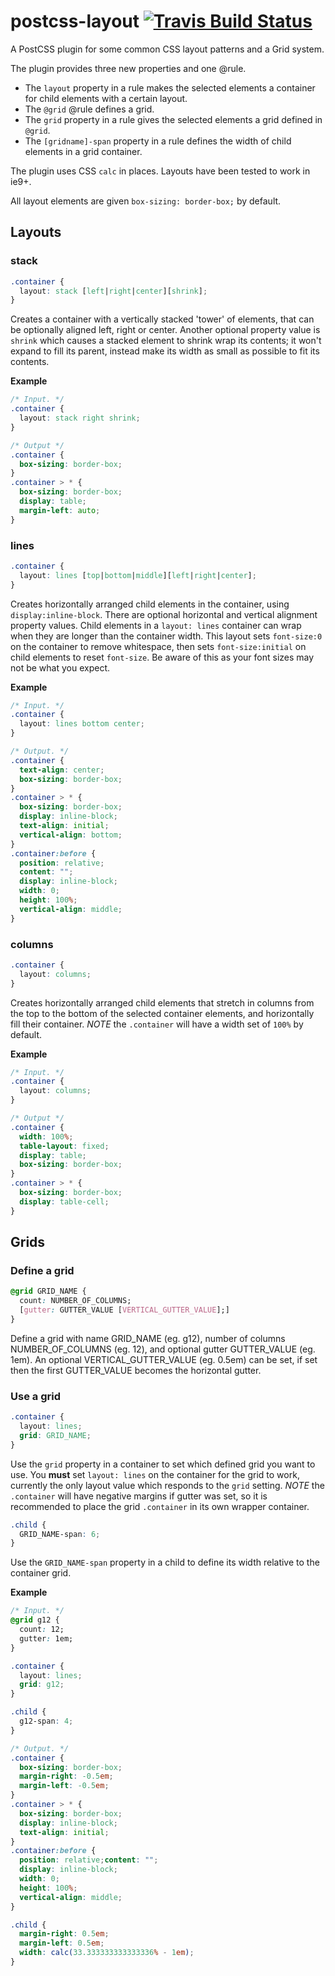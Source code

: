 # postcss-layout [![Travis Build Status][travis-img]][travis]
[travis]:       https://travis-ci.org/arccoza/postcss-layout
[travis-img]:   https://img.shields.io/travis/arccoza/postcss-layout.svg

A PostCSS plugin for some common CSS layout patterns and a Grid system.

The plugin provides three new properties and one @rule.

* The `layout` property in a rule makes the selected elements a container for child elements with a certain layout.
* The `@grid` @rule defines a grid.
* The `grid` property in a rule gives the selected elements a grid defined in `@grid`.
* The `[gridname]-span` property in a rule defines the width of child elements in a grid container.

The plugin uses CSS `calc` in places. Layouts have been tested to work in ie9+.

All layout elements are given `box-sizing: border-box;` by default.

## Layouts
### stack
```css
.container {
  layout: stack [left|right|center][shrink];
}
```

Creates a container with a vertically stacked 'tower' of elements, that can be optionally aligned left, right or center.
Another optional property value is `shrink` which causes a stacked element to shrink wrap its contents; 
it won't expand to fill its parent, instead make its width as small as possible to fit its contents.

**Example**
```css
/* Input. */
.container {
  layout: stack right shrink;
}

/* Output */
.container {
  box-sizing: border-box;
}
.container > * {
  box-sizing: border-box;
  display: table;
  margin-left: auto;
}
```

### lines
```css
.container {
  layout: lines [top|bottom|middle][left|right|center];
}
```

Creates horizontally arranged child elements in the container, using `display:inline-block`.
There are optional horizontal and vertical alignment property values.
Child elements in a `layout: lines` container can wrap when they are longer than the container width.
This layout sets `font-size:0` on the container to remove whitespace, then sets `font-size:initial` on 
child elements to reset `font-size`. Be aware of this as your font sizes may not be what you expect.

**Example**
```css
/* Input. */
.container {
  layout: lines bottom center;
}

/* Output. */
.container {
  text-align: center;
  box-sizing: border-box;
}
.container > * {
  box-sizing: border-box;
  display: inline-block;
  text-align: initial;
  vertical-align: bottom;
}
.container:before {
  position: relative;
  content: "";
  display: inline-block;
  width: 0;
  height: 100%;
  vertical-align: middle;
}
```

### columns
```css
.container {
  layout: columns;
}
```

Creates horizontally arranged child elements that stretch in columns from the top to the bottom 
of the selected container elements, and horizontally fill their container.
*NOTE* the `.container` will have a width set of `100%` by default.

**Example**
```css
/* Input. */
.container {
  layout: columns;
}

/* Output */
.container {
  width: 100%;
  table-layout: fixed;
  display: table;
  box-sizing: border-box;
}
.container > * {
  box-sizing: border-box;
  display: table-cell;
}
```

## Grids

### Define a grid
```css
@grid GRID_NAME {
  count: NUMBER_OF_COLUMNS;
  [gutter: GUTTER_VALUE [VERTICAL_GUTTER_VALUE];]
}
```

Define a grid with name GRID_NAME (eg. g12), number of columns NUMBER_OF_COLUMNS (eg. 12), and optional gutter GUTTER_VALUE (eg. 1em). An optional VERTICAL_GUTTER_VALUE (eg. 0.5em) can be set, if set then the first GUTTER_VALUE becomes the horizontal gutter.

### Use a grid
```css
.container {
  layout: lines;
  grid: GRID_NAME;
}
```

Use the `grid` property in a container to set which defined grid you want to use.
You **must** set `layout: lines` on the container for the grid to work, currently the only layout value which responds to the `grid` setting. *NOTE* the `.container` will have negative margins if gutter was set, so it is recommended to place the grid `.container` in its own wrapper container.

```css
.child {
  GRID_NAME-span: 6;
}
```

Use the `GRID_NAME-span` property in a child to define its width relative to the container grid.

**Example**
```css
/* Input. */
@grid g12 {
  count: 12;
  gutter: 1em;
}

.container {
  layout: lines;
  grid: g12;
}

.child {
  g12-span: 4;
}

/* Output. */
.container {
  box-sizing: border-box;
  margin-right: -0.5em;
  margin-left: -0.5em;
}
.container > * {
  box-sizing: border-box;
  display: inline-block;
  text-align: initial;
}
.container:before {
  position: relative;content: "";
  display: inline-block;
  width: 0;
  height: 100%;
  vertical-align: middle;
}

.child {
  margin-right: 0.5em;
  margin-left: 0.5em;
  width: calc(33.333333333333336% - 1em);
}
```
